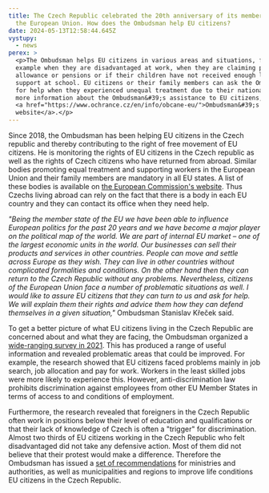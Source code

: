 ```yaml
---
title: The Czech Republic celebrated the 20th anniversary of its membership in
  the European Union. How does the Ombudsman help EU citizens?
date: 2024-05-13T12:58:44.645Z
vystupy:
  - news
perex: >
  <p>The Ombudsman helps EU citizens in various areas and situations, for
  example when they are disadvantaged at work, when they are claiming parental
  allowance or pensions or if their children have not received enough language
  support at school. EU citizens or their family members can ask the Ombudsman
  for help when they experienced unequal treatment due to their nationality. For
  more information about the Ombudsman&#39;s assistance to EU citizens, see the
  <a href="https://www.ochrance.cz/en/info/obcane-eu/">Ombudsman&#39;s
  website</a>.</p>
---
```

<p>Since 2018, the Ombudsman has been helping EU citizens in the Czech republic and thereby contributing to the right of free movement of EU citizens. He is monitoring the rights of EU citizens in the Czech republic as well as the rights of Czech citizens who have returned from abroad. Similar bodies promoting equal treatment and supporting workers in the European Union and their family members are mandatory in all EU states. A list of these bodies is available on <a href="https://ec.europa.eu/social/main.jsp?catId=1277&amp;langId=en">the European Commission&#39;s website</a>. Thus Czechs living abroad can rely on the fact that there is a body in each EU country and they can contact its office when they need help.</p>

<p><em>&quot;Being the member state of the EU we have been able to influence European politics for the past 20 years and we have become a major player on the political map of the world. We are part of internal EU market &ndash; one of the largest economic units in the world. Our businesses can sell their products and services in other countries. People can move and settle across Europe as they wish. They can live in other countries without complicated formalities and conditions. On the other hand then they can return to the Czech Republic without any problems. Nevertheless, citizens of the European Union face a number of problematic situations as well. I would like to assure EU citizens that they can turn to us and ask for help. We will explain them their rights and advice them how they can defend themselves in a given situation,&quot; </em>Ombudsman Stanislav Křeček said.</p>

<p>To get a better picture of what EU citizens living in the Czech Republic are concerned about and what they are facing, the Ombudsman organized a <a href="https://eso.ochrance.cz/Nalezene/Edit/9920">wide-ranging survey in 2021</a>. This has produced a range of useful information and revealed problematic areas that could be improved. For example, the research showed that EU citizens faced problems mainly in job search, job allocation and pay for work. Workers in the least skilled jobs were more likely to experience this. However, anti-discrimination law prohibits discrimination against employees from other EU Member States in terms of access to and conditions of employment.</p>

<p>Furthermore, the research revealed that foreigners in the Czech Republic often work in positions below their level of education and qualifications or that their lack of knowledge of Czech is often a &quot;trigger&quot; for discrimination. Almost two thirds of EU citizens working in the Czech Republic who felt disadvantaged did not take any defensive action. Most of them did not believe that their protest would make a difference. Therefore the Ombudsman has issued a <a href="https://www.ochrance.cz/uploads-import/ESO/recommendations-eu-citizens-in-cz.pdf">set of recommendations</a> for ministries and authorities, as well as municipalities and regions to improve life conditions EU citizens in the Czech Republic.</p>
